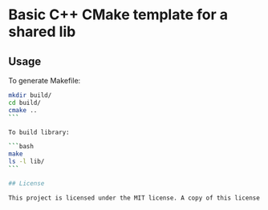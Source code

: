 # Basic C++ CMake template for a shared lib

## Usage

To generate Makefile:

````bash
mkdir build/
cd build/
cmake ..
```

To build library:

```bash
make
ls -l lib/
```

## License

This project is licensed under the MIT license. A copy of this license is provided [in this repository](LICENSE).
